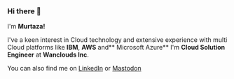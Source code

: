 ### Hi there 👋

 I'm **Murtaza!**
 
 I've a keen interest in Cloud technology and extensive experience with multi Cloud platforms like **IBM**, **AWS** and** Microsoft Azure**
 I'm **Cloud Solution Engineer** at **Wanclouds Inc**.

 You can also find me on [LinkedIn](https://www.linkedin.com/in/murtaza-anwar/) or [Mastodon]()
